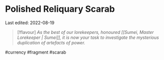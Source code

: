 # Polished Reliquary Scarab
Last edited: 2022-08-19

> [!flavour]
> *As the best of our lorekeepers, honoured [[Sumei, Master Lorekeeper | Sumei]], it is now your task to investigate the mysterious duplication of artefacts of power.*


#currency #fragment #scarab